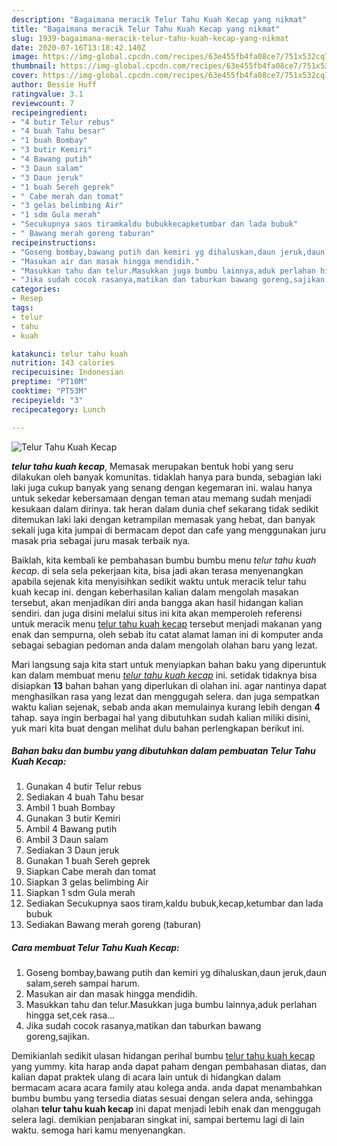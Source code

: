 ```yaml
---
description: "Bagaimana meracik Telur Tahu Kuah Kecap yang nikmat"
title: "Bagaimana meracik Telur Tahu Kuah Kecap yang nikmat"
slug: 1939-bagaimana-meracik-telur-tahu-kuah-kecap-yang-nikmat
date: 2020-07-16T13:18:42.140Z
image: https://img-global.cpcdn.com/recipes/63e455fb4fa08ce7/751x532cq70/telur-tahu-kuah-kecap-foto-resep-utama.jpg
thumbnail: https://img-global.cpcdn.com/recipes/63e455fb4fa08ce7/751x532cq70/telur-tahu-kuah-kecap-foto-resep-utama.jpg
cover: https://img-global.cpcdn.com/recipes/63e455fb4fa08ce7/751x532cq70/telur-tahu-kuah-kecap-foto-resep-utama.jpg
author: Bessie Huff
ratingvalue: 3.1
reviewcount: 7
recipeingredient:
- "4 butir Telur rebus"
- "4 buah Tahu besar"
- "1 buah Bombay"
- "3 butir Kemiri"
- "4 Bawang putih"
- "3 Daun salam"
- "3 Daun jeruk"
- "1 buah Sereh geprek"
- " Cabe merah dan tomat"
- "3 gelas belimbing Air"
- "1 sdm Gula merah"
- "Secukupnya saos tiramkaldu bubukkecapketumbar dan lada bubuk"
- " Bawang merah goreng taburan"
recipeinstructions:
- "Goseng bombay,bawang putih dan kemiri yg dihaluskan,daun jeruk,daun salam,sereh sampai harum."
- "Masukan air dan masak hingga mendidih."
- "Masukkan tahu dan telur.Masukkan juga bumbu lainnya,aduk perlahan hingga set,cek rasa..."
- "Jika sudah cocok rasanya,matikan dan taburkan bawang goreng,sajikan."
categories:
- Resep
tags:
- telur
- tahu
- kuah

katakunci: telur tahu kuah 
nutrition: 143 calories
recipecuisine: Indonesian
preptime: "PT10M"
cooktime: "PT53M"
recipeyield: "3"
recipecategory: Lunch

---
```



![Telur Tahu Kuah Kecap](https://img-global.cpcdn.com/recipes/63e455fb4fa08ce7/751x532cq70/telur-tahu-kuah-kecap-foto-resep-utama.jpg)

<b><i>telur tahu kuah kecap</i></b>, Memasak merupakan bentuk hobi yang seru dilakukan oleh banyak komunitas. tidaklah hanya para bunda, sebagian laki laki juga cukup banyak yang senang dengan kegemaran ini. walau hanya untuk sekedar kebersamaan dengan teman atau memang sudah menjadi kesukaan dalam dirinya. tak heran dalam dunia chef sekarang tidak sedikit ditemukan laki laki dengan ketrampilan memasak yang hebat, dan banyak sekali juga kita jumpai di bermacam depot dan cafe yang menggunakan juru masak pria sebagai juru masak terbaik nya.

Baiklah, kita kembali ke pembahasan bumbu bumbu menu <i>telur tahu kuah kecap</i>. di sela sela pekerjaan kita, bisa jadi akan terasa menyenangkan apabila sejenak kita menyisihkan sedikit waktu untuk meracik telur tahu kuah kecap ini. dengan keberhasilan kalian dalam mengolah masakan tersebut, akan menjadikan diri anda bangga akan hasil hidangan kalian sendiri. dan juga disini melalui situs ini kita akan memperoleh referensi untuk meracik menu <u>telur tahu kuah kecap</u> tersebut menjadi makanan yang enak dan sempurna, oleh sebab itu catat alamat laman ini di komputer anda sebagai sebagian pedoman anda dalam mengolah olahan baru yang lezat.




Mari langsung saja kita start untuk menyiapkan bahan baku yang diperuntuk kan dalam membuat menu <u><i>telur tahu kuah kecap</i></u> ini. setidak tidaknya bisa disiapkan <b>13</b> bahan bahan yang diperlukan di olahan ini. agar nantinya dapat menghasilkan rasa yang lezat dan menggugah selera. dan juga sempatkan waktu kalian sejenak, sebab anda akan memulainya kurang lebih dengan <b>4</b> tahap. saya ingin berbagai hal yang dibutuhkan sudah kalian miliki disini, yuk mari kita buat dengan melihat dulu bahan perlengkapan berikut ini.

<!--inarticleads1-->

##### Bahan baku dan bumbu yang dibutuhkan dalam pembuatan Telur Tahu Kuah Kecap:

1. Gunakan 4 butir Telur rebus
1. Sediakan 4 buah Tahu besar
1. Ambil 1 buah Bombay
1. Gunakan 3 butir Kemiri
1. Ambil 4 Bawang putih
1. Ambil 3 Daun salam
1. Sediakan 3 Daun jeruk
1. Gunakan 1 buah Sereh geprek
1. Siapkan  Cabe merah dan tomat
1. Siapkan 3 gelas belimbing Air
1. Siapkan 1 sdm Gula merah
1. Sediakan Secukupnya saos tiram,kaldu bubuk,kecap,ketumbar dan lada bubuk
1. Sediakan  Bawang merah goreng (taburan)




<!--inarticleads2-->

##### Cara membuat Telur Tahu Kuah Kecap:

1. Goseng bombay,bawang putih dan kemiri yg dihaluskan,daun jeruk,daun salam,sereh sampai harum.
1. Masukan air dan masak hingga mendidih.
1. Masukkan tahu dan telur.Masukkan juga bumbu lainnya,aduk perlahan hingga set,cek rasa...
1. Jika sudah cocok rasanya,matikan dan taburkan bawang goreng,sajikan.




Demikianlah sedikit ulasan hidangan perihal bumbu <u>telur tahu kuah kecap</u> yang yummy. kita harap anda dapat paham dengan pembahasan diatas, dan kalian dapat praktek ulang di acara lain untuk di hidangkan dalam bermacam acara acara family atau kolega anda. anda dapat menambahkan bumbu bumbu yang tersedia diatas sesuai dengan selera anda, sehingga olahan <b>telur tahu kuah kecap</b> ini dapat menjadi lebih enak dan menggugah selera lagi. demikian penjabaran singkat ini, sampai bertemu lagi di lain waktu. semoga hari kamu menyenangkan.
